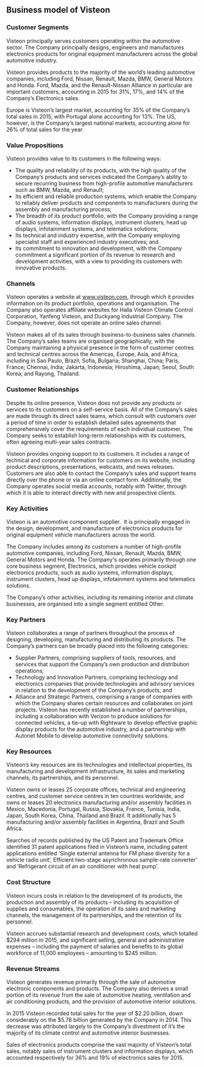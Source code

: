 Business model of Visteon
-------------------------

 ### Customer Segments

 Visteon principally serves customers operating within the automotive sector. The Company principally designs, engineers and manufactures electronics products for original equipment manufacturers across the global automotive industry.

 Visteon provides products to the majority of the world’s leading automotive companies, including Ford, Nissan, Renault, Mazda, BMW, General Motors and Honda. Ford, Mazda, and the Renault-Nissan Alliance in particular are important customers, accounting in 2015 for 31%, 17%, and 14% of the Company’s Electronics sales.

 Europe is Visteon’s largest market, accounting for 35% of the Company’s total sales in 2015, with Portugal alone accounting for 13%. The US, however, is the Company’s largest national markets, accounting alone for 26% of total sales for the year.

 ### Value Propositions

 Visteon provides value to its customers in the following ways:

  * The quality and reliability of its products, with the high quality of the Company’s products and services indicated the Company’s ability to secure recurring business from high-profile automotive manufacturers such as BMW, Mazda, and Renault;
 * Its efficient and reliable production systems, which enable the Company to reliably deliver products and components to manufacturers during the assembly and manufacturing process;
 * The breadth of its product portfolio, with the Company providing a range of audio systems, information displays, instrument clusters, head up displays, infotainment systems, and telematics solutions;
 * Its technical and industry expertise, with the Company employing specialist staff and experienced industry executives; and
 * Its commitment to innovation and development, with the Company commitment a significant portion of its revenue to research and development activities, with a view to providing its customers with innovative products.
  ### Channels

 Visteon operates a website at www.visteon.com, through which it provides information on its product portfolio, operations and organisation. The Company also operates affiliate websites for Halla Visteon Climate Control Corporation, Yanfeng Visteon, and Duckyang Industrial Company. The Company, however, does not operate an online sales channel.

 Visteon makes all of its sales through business-to-business sales channels. The Company’s sales teams are organised geographically, with the Company maintaining a physical presence in the form of customer centres and technical centres across the Americas, Europe, Asia, and Africa, including in Sao Paulo, Brazil; Sofia, Bulgaria; Shanghai, China; Paris, France; Chennai, India; Jakarta, Indonesia; Hiroshima, Japan; Seoul, South Korea; and Rayong, Thailand.

 ### Customer Relationships

 Despite its online presence, Visteon does not provide any products or services to its customers on a self-service basis. All of the Company’s sales are made through its direct sales teams, which consult with customers over a period of time in order to establish detailed sales agreements that comprehensively cover the requirements of each individual customer. The Company seeks to establish long-term relationships with its customers, often agreeing multi-year sales contracts.

 Visteon provides ongoing support to its customers. It includes a range of technical and corporate information for customers on its website, including product descriptions, presentations, webcasts, and news releases. Customers are also able to contact the Company’s sales and support teams directly over the phone or via an online contact form. Additionally, the Company operates social media accounts, notably with Twitter, through which it is able to interact directly with new and prospective clients.

 ### Key Activities

 Visteon is an automotive component supplier.  It is principally engaged in the design, development, and manufacture of electronics products for original equipment vehicle manufacturers across the world.

 The Company includes among its customers a number of high-profile automotive companies, including Ford, Nissan, Renault, Mazda, BMW, General Motors and Honda. The Company's operates primarily through one core business segment, Electronics, which provides vehicle cockpit electronics products, such as audio systems, information displays, instrument clusters, head up displays, infotainment systems and telematics solutions.

 The Company’s other activities, including its remaining interior and climate businesses, are organised into a single segment entitled Other.

 ### Key Partners

 Visteon collaborates a range of partners throughout the process of designing, developing, manufacturing and distributing its products. The Company’s partners can be broadly placed into the following categories:

  * Supplier Partners, comprising suppliers of tools, resources, and services that support the Company’s own production and distribution operations;
 * Technology and Innovation Partners, comprising technology and electronics companies that provide technologies and advisory services in relation to the development of the Company’s products; and
 * Alliance and Strategic Partners, comprising a range of companies with which the Company shares certain resources and collaborates on joint projects.
  Visteon has recently established a number of partnerships, including a collaboration with Verizon to produce solutions for connected vehicles, a tie-up with Rightware to develop effective graphic display products for the automotive industry, and a partnership with Autonet Mobile to develop automotive connectivity solutions.

 ### Key Resources

 Visteon’s key resources are its technologies and intellectual properties, its manufacturing and development infrastructure, its sales and marketing channels, its partnerships, and its personnel.

 Visteon owns or leases 25 corporate offices, technical and engineering centres, and customer service centres in ten countries worldwide, and owns or leases 20 electronics manufacturing and/or assembly facilities in Mexico, Macedonia, Portugal, Russia, Slovakia, France, Tunisia, India, Japan, South Korea, China, Thailand and Brazil. It additionally has 5 manufacturing and/or assembly facilities in Argentina, Brazil and South Africa.

 Searches of records published by the US Patent and Trademark Office identified 31 patent applications filed in Visteon’s name, including patent applications entitled ‘Single external antenna for FM phase diversity for a vehicle radio unit’, Efficient two-stage asynchronous sample-rate converter’ and ‘Refrigerant circuit of an air conditioner with heat pump’.

 ### Cost Structure

 Visteon incurs costs in relation to the development of its products, the production and assembly of its products – including its acquisition of supplies and consumables, the operation of its sales and marketing channels, the management of its partnerships, and the retention of its personnel.

 Visteon accrues substantial research and development costs, which totalled $294 million in 2015, and significant selling, general and administrative expenses – including the payment of salaries and benefits to its global workforce of 11,000 employees – amounting to $245 million.

 ### Revenue Streams

 Visteon generates revenue primarily through the sale of automotive electronic components and products. The Company also derives a small portion of its revenue from the sale of automotive heating, ventilation and air conditioning products, and the provision of automotive interior solutions.

 In 2015 Visteon recorded total sales for the year of $2.20 billion, down considerably on the $5.76 billion generated by the Company in 2014. This decrease was attributed largely to the Company’s divestment of it’s the majority of its climate control and automotive interior businesses.

 Sales of electronics products comprise the vast majority of Visteon’s total sales, notably sales of instrument clusters and information displays, which accounted respectively for 36% and 19% of electronics sales for 2015.